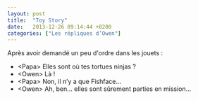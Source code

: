 ```yaml
---
layout: post
title:  "Toy Story"
date:   2013-12-26 09:14:44 +0200
categories: ["Les répliques d’Owen"]
---
```


Après avoir demandé un peu d'ordre dans les jouets :

-   \<Papa\> Elles sont où tes tortues ninjas ?
-   \<Owen\> Là !
-   \<Papa\> Non, il n’y a que Fishface…
-   \<Owen\> Ah, ben… elles sont sûrement parties en mission…

